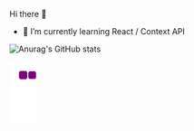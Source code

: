  Hi there 👋
- 🌱 I’m currently learning React / Context API

<!--
**thllz/thllz** is a ✨ _special_ ✨ repository because its `README.md` (this file) appears on your GitHub profile.

Here are some ideas to get you started:

- 👯 I’m looking to collaborate on ...
- 🤔 I’m looking for help with ...
- 💬 Ask me about ...
- 📫 How to reach me: ...
- 😄 Pronouns: ...
- ⚡ Fun fact: ...
-->
![Anurag's GitHub stats](https://github-readme-stats.vercel.app/api?username=thllz&show_icons=true&theme=radical)

![snake gif](https://github.com/thllz/thllz/blob/output/github-contribution-grid-snake.gif)

